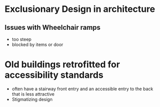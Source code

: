 # Exclusionary Design in architecture

## Issues with Wheelchair ramps

- too steep
- blocked by items or door

# Old buildings retrofitted for accessibility standards
  
- often have a stairway front entry and an accessible entry to the back that is less attractive
- Stigmatizing design

